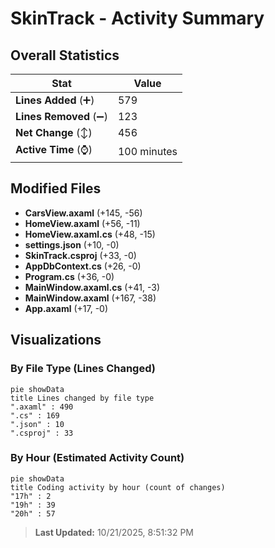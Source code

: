 # SkinTrack - Activity Summary 

## Overall Statistics

| Stat                   | Value                                                             |
| ---------------------- | ----------------------------------------------------------------- |
| **Lines Added** (➕)   | 579                                          |
| **Lines Removed** (➖) | 123                                        |
| **Net Change** (↕)    | 456                |
| **Active Time** (⌚)   | 100 minutes |


## Modified Files
- **CarsView.axaml** (+145, -56)
- **HomeView.axaml** (+56, -11)
- **HomeView.axaml.cs** (+48, -15)
- **settings.json** (+10, -0)
- **SkinTrack.csproj** (+33, -0)
- **AppDbContext.cs** (+26, -0)
- **Program.cs** (+36, -0)
- **MainWindow.axaml.cs** (+41, -3)
- **MainWindow.axaml** (+167, -38)
- **App.axaml** (+17, -0)

## Visualizations

### By File Type (Lines Changed)

```mermaid
pie showData
title Lines changed by file type
".axaml" : 490
".cs" : 169
".json" : 10
".csproj" : 33
```

### By Hour (Estimated Activity Count)

```mermaid
pie showData
title Coding activity by hour (count of changes)
"17h" : 2
"19h" : 39
"20h" : 57
```


> **Last Updated:** 10/21/2025, 8:51:32 PM